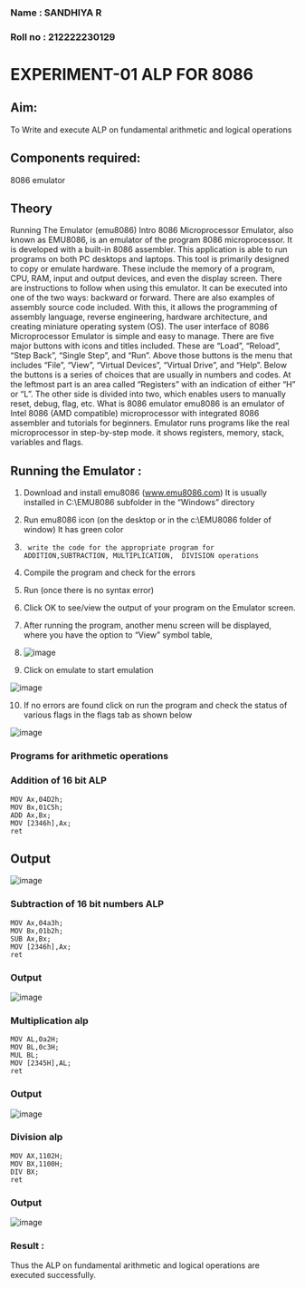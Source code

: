 ### Name : SANDHIYA R

### Roll no : 212222230129
# EXPERIMENT-01 ALP FOR 8086

## Aim: 
To Write and execute ALP on fundamental arithmetic and logical operations
## Components required: 
8086  emulator 
## Theory 
Running The Emulator (emu8086) Intro 8086 Microprocessor Emulator, also known as EMU8086, is an emulator of the program 8086 microprocessor. It is developed with a built-in 8086 assembler. This application is able to run programs on both PC desktops and laptops. This tool is primarily designed to copy or emulate hardware. These include the memory of a program, CPU, RAM, input and output devices, and even the display screen. There are instructions to follow when using this emulator. It can be executed into one of the two ways: backward or forward. There are also examples of assembly source code included. With this, it allows the programming of assembly language, reverse engineering, hardware architecture, and creating miniature operating system (OS). The user interface of 8086 Microprocessor Emulator is simple and easy to manage. There are five major buttons with icons and titles included. These are “Load”, “Reload”, “Step Back”, “Single Step”, and “Run”. Above those buttons is the menu that includes “File”, “View”, “Virtual Devices”, “Virtual Drive”, and “Help”. Below the buttons is a series of choices that are usually in numbers and codes. At the leftmost part is an area called “Registers” with an indication of either “H” or “L”. The other side is divided into two, which enables users to manually reset, debug, flag, etc. What is 8086 emulator emu8086 is an emulator of Intel 8086 (AMD compatible) microprocessor with integrated 8086 assembler and tutorials for beginners. Emulator runs programs like the real microprocessor in step-by-step mode. it shows registers, memory, stack, variables and flags.


 ## Running the Emulator :
1.	Download and install emu8086 (www.emu8086.com) It is usually installed in C:\EMU8086 subfolder in the “Windows” directory
2.	  Run  emu8086 icon (on the desktop or in the c:\EMU8086 folder of window) It has green color 
 
3.		write the code for the appropriate program for ADDITION,SUBTRACTION, MULTIPLICATION,  DIVISION operations 

4.	 Compile the program and check for the errors 
5.	Run (once there is no syntax error) 

6.	Click OK to see/view the output of your program on the Emulator screen. 


7.	After running the program, another menu screen will be displayed, where you have the option to “View” symbol table,
8.	 ![image](https://user-images.githubusercontent.com/36288975/189273263-d65baae9-4b8f-4723-afb3-c0ffa4052b04.png)


9.	Click on emulate to start emulation 

![image](https://user-images.githubusercontent.com/36288975/189273273-9bb36ec1-e2e8-4892-8d35-37707332bfdc.png)


10.	If no errors are found click on run the program and check the status of various flags in the flags tab as shown below 


![image](https://user-images.githubusercontent.com/36288975/189273277-113a2a33-4a40-4ff8-95a5-ecd3a1f504fe.png)

### Programs for arithmetic  operations

### Addition  of 16 bit ALP 
```
MOV Ax,04D2h;
MOV Bx,01C5h;
ADD Ax,Bx;
MOV [2346h],Ax;    
ret
```
## Output 
![image](https://github.com/SandhiyaR1/EXPERIMENT--01-ALP-FOR-8086/assets/113497571/dea2b26d-9376-4fd4-bc91-319f0ef3e59f)

 
### Subtraction   of 16 bit numbers  ALP 
 ```
MOV Ax,04a3h;
MOV Bx,01b2h;
SUB Ax,Bx;
MOV [2346h],Ax;    
ret
```       
### Output  
![image](https://github.com/SandhiyaR1/EXPERIMENT--01-ALP-FOR-8086/assets/113497571/d7b3d0eb-8d44-4b4f-bc0a-06dcae2548e8)

### Multiplication alp 
```
MOV AL,0a2H;
MOV BL,0c3H;
MUL BL;
MOV [2345H],AL;
ret
```
### Output  
![image](https://github.com/SandhiyaR1/EXPERIMENT--01-ALP-FOR-8086/assets/113497571/a5ca15a2-89b0-4067-aaec-147dc3de383e)


### Division alp 
```
MOV AX,1102H;
MOV BX,1100H;
DIV BX;
ret
```

### Output  
![image](https://github.com/SandhiyaR1/EXPERIMENT--01-ALP-FOR-8086/assets/113497571/309d5e6d-1d67-4139-abf6-e4caa90fe9e9)


### Result :
Thus the ALP on fundamental arithmetic and logical operations are executed successfully.
 








